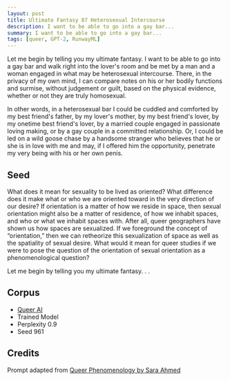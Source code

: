 ```yaml
---
layout: post
title: Ultimate Fantasy 87 Heterosexual Intercourse
description: I want to be able to go into a gay bar...
summary: I want to be able to go into a gay bar...
tags: [queer, GPT-2, RunwayML]
---
```


Let me begin by telling you my ultimate fantasy. I want to be able to go into a gay bar and walk right into the lover's room and be met by a man and a woman engaged in what may be heterosexual intercourse. There, in the privacy of my own mind, I can compare notes on his or her bodily functions and surmise, without judgement or guilt, based on the physical evidence, whether or not they are truly homosexual.

In other words, in a heterosexual bar I could be cuddled and comforted by my best friend's father, by my lover's mother, by my best friend's lover, by my onetime best friend's lover, by a married couple engaged in passionate loving making, or by a gay couple in a committed relationship. Or, I could be led on a wild goose chase by a handsome stranger who believes that he or she is in love with me and may, if I offered him the opportunity, penetrate my very being with his or her own penis.


## Seed

What does it mean for sexuality to be lived as oriented? What difference does it make what or who we are oriented toward in the very direction of our desire? If orientation is a matter of how we reside in space, then sexual orientation might also be a matter of residence, of how we inhabit spaces, and who or what we inhabit spaces with. After all, queer geographers have shown us how spaces are sexualized. If we foreground the concept of “orientation,” then we can retheorize this sexualization of space as well as the spatiality of sexual desire. What would it mean for queer studies if we were to pose the question of the orientation of sexual orientation as a phenomenological question?

Let me begin by telling you my ultimate fantasy. . .

## Corpus

- [Queer AI](/queerai)
- Trained Model
- Perplexity 0.9
- Seed 961

## Credits

Prompt adapted from [Queer Phenomenology by Sara Ahmed](https://www.dukeupress.edu/queer-phenomenology)
